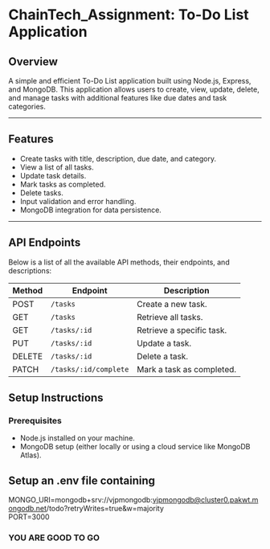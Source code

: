 # ChainTech_Assignment: To-Do List Application

## **Overview**
A simple and efficient To-Do List application built using Node.js, Express, and MongoDB. This application allows users to create, view, update, delete, and manage tasks with additional features like due dates and task categories.

---

## **Features**
- Create tasks with title, description, due date, and category.
- View a list of all tasks.
- Update task details.
- Mark tasks as completed.
- Delete tasks.
- Input validation and error handling.
- MongoDB integration for data persistence.

---

## API Endpoints

Below is a list of all the available API methods, their endpoints, and descriptions:

| Method | Endpoint                | Description                           |
|--------|-------------------------|---------------------------------------|
| POST   | `/tasks`                | Create a new task.                   |
| GET    | `/tasks`                | Retrieve all tasks.                  |
| GET    | `/tasks/:id`            | Retrieve a specific task.            |
| PUT    | `/tasks/:id`            | Update a task.                       |
| DELETE | `/tasks/:id`            | Delete a task.                       |
| PATCH  | `/tasks/:id/complete`   | Mark a task as completed.            |

## Setup Instructions

### Prerequisites
- Node.js installed on your machine.
- MongoDB setup (either locally or using a cloud service like MongoDB Atlas).

## Setup an .env file containing
MONGO_URI=mongodb+srv://vjpmongodb:vjpmongodb@cluster0.pakwt.mongodb.net/todo?retryWrites=true&w=majority <br>
PORT=3000

### YOU ARE GOOD TO GO



